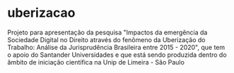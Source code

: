 # uberizacao
Projeto para apresentação da pesquisa "Impactos da emergência da Sociedade Digital no Direito através do fenômeno da Uberização do Trabalho: Análise da Jurisprudência Brasileira entre 2015 - 2020", que tem o apoio do Santander Universidades e que está sendo produzida dentro do âmbito de iniciação científica na Unip de Limeira - São Paulo
